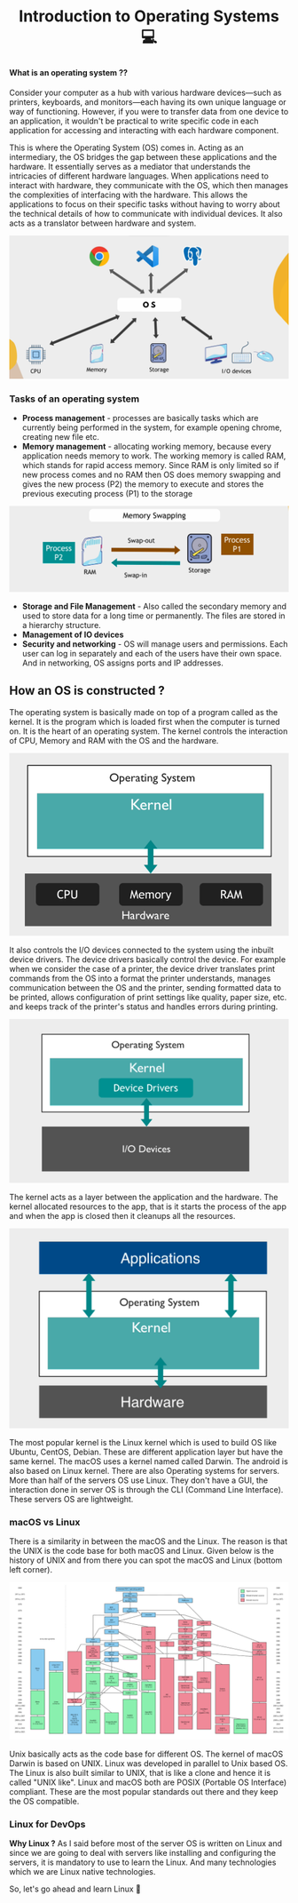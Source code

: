 # <p align="center">Introduction to Operating Systems 💻</p>
#### What is an operating system ??
Consider your computer as a hub with various hardware devices—such as printers, keyboards, and monitors—each having its own unique language or way of functioning. However, if you were to transfer data from one device to an application, it wouldn't be practical to write specific code in each application for accessing and interacting with each hardware component.

This is where the Operating System (OS) comes in. Acting as an intermediary, the OS bridges the gap between these applications and the hardware. It essentially serves as a mediator that understands the intricacies of different hardware languages. When applications need to interact with hardware, they communicate with the OS, which then manages the complexities of interfacing with the hardware. This allows the applications to focus on their specific tasks without having to worry about the technical details of how to communicate with individual devices. It also acts as a translator between hardware and system.

![os interaction diagram](IMAGES/os.png)

### Tasks of an operating system

- **Process management**  - processes are basically tasks which are currently being performed in the system, for example opening chrome, creating new file etc.
- **Memory management** - allocating working memory, because every application needs memory to work. The working memory is called RAM, which stands for rapid access memory. Since RAM is only limited so if new process comes and no RAM then OS does memory swapping and gives the new process (P2) the memory to execute and stores the previous executing process (P1) to the storage

![memory swap](IMAGES/memory_swapping.png)
- **Storage and File Management** - Also called the secondary memory and used to store data for a long time or permanently. The files are stored in a hierarchy structure. 
- **Management of IO devices** 
- **Security and networking** - OS will manage users and permissions. Each user can log in separately and each of the users have their own space. And in networking, OS assigns ports and IP addresses.

## How an OS is constructed ?

The operating system is basically made on top of a program called as the kernel. It is the program which is loaded first when the computer is turned on. It is the heart of an operating system.
The kernel controls the interaction of CPU, Memory and RAM with the OS and the hardware.

![Kernel](IMAGES/kernel1.png)

It also controls the I/O devices connected to the system using the inbuilt device drivers. The device drivers basically control the device. For example when we consider the case of a printer, the device driver translates print commands from the OS into a format the printer understands, manages communication between the OS and the printer, sending formatted data to be printed, allows configuration of print settings like quality, paper size, etc. and keeps track of the printer's status and handles errors during printing.

![Kernel](IMAGES/kernel2.PNG)

The kernel acts as a layer between the application and the hardware. The kernel allocated resources to the app, that is it starts the process of the app and when the app is closed then it cleanups all the resources.

![Kernel](IMAGES/kernel3.PNG)

The most popular kernel is the Linux kernel which is used to build OS like Ubuntu, CentOS, Debian. These are different application layer but have the same kernel. The macOS uses a kernel named called Darwin.
The android is also based on Linux kernel.
There are also Operating systems for servers. More than half of the servers OS use Linux. They don't have a GUI, the interaction done in server OS is through the CLI (Command Line Interface). These servers OS are lightweight.
### macOS vs Linux

There is a similarity in between the macOS and the Linux. The reason is that the UNIX is the code base for both macOS and Linux.
Given below is the history of UNIX and from there you can spot the macOS and Linux (bottom left corner). 

![UNIX](IMAGES/unix.PNG)

Unix basically acts as the code base for different OS. The kernel of macOS Darwin is based on UNIX. Linux was developed in parallel to Unix based OS. The Linux is also built similar to UNIX, that is like a clone and hence it is called "UNIX like".
Linux and macOS both are POSIX (Portable OS Interface) compliant. These are the most popular standards out there and they keep the OS compatible.

### Linux for DevOps 

**Why Linux ?**
As I said before most of the server OS is written on Linux and since we are going to deal with servers like installing and configuring the servers, it is mandatory to use to learn the Linux.
And many technologies which we are Linux native technologies.

So, let's go ahead and learn Linux 🎯